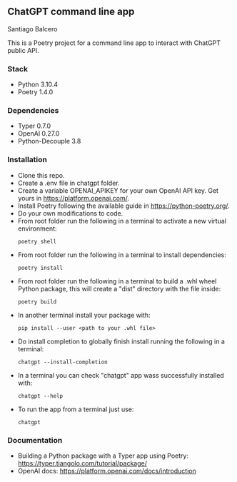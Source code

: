 ## ChatGPT command line app
Santiago Balcero

This is a Poetry project for a command line app to interact with ChatGPT public API.

### Stack
- Python 3.10.4
- Poetry 1.4.0

### Dependencies
- Typer 0.7.0
- OpenAI 0.27.0
- Python-Decouple 3.8

### Installation
- Clone this repo.
- Create a .env file in chatgpt folder.
- Create a variable OPENAI_APIKEY for your own OpenAI API key. Get yours in https://platform.openai.com/.
- Install Poetry following the available guide in https://python-poetry.org/.
- Do your own modifications to code.
- From root folder run the following in a terminal to activate a new virtual environment:
  ```
  poetry shell
  ```
- From root folder run the following in a terminal to install dependencies:
  ```
  poetry install
  ```
- From root folder run the following in a terminal to build a .whl wheel Python package, this will create a "dist" directory with the file inside:
  ```
  poetry build
  ```
- In another terminal install your package with:
  ```
  pip install --user <path to your .whl file>
  ```
- Do install completion to globally finish install running the following in a terminal:
  ```
  chatgpt --install-completion
  ```
- In a terminal you can check "chatgpt" app wass successfully installed with:
  ```
  chatgpt --help
  ```
- To run the app from a terminal just use:
  ```
  chatgpt
  ```
  

### Documentation
- Building a Python package with a Typer app using Poetry: https://typer.tiangolo.com/tutorial/package/
- OpenAI docs: https://platform.openai.com/docs/introduction
  